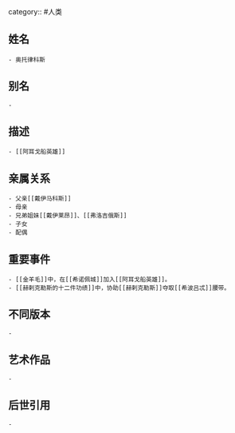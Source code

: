 category:: #人类
## 姓名
	- 奥托律科斯
## 别名
	-
## 描述
	- [[阿耳戈船英雄]]
## 亲属关系
	- 父亲[[戴伊马科斯]]
	- 母亲
	- 兄弟姐妹[[戴伊莱昂]]、[[弗洛吉俄斯]]
	- 子女
	- 配偶
## 重要事件
	- [[金羊毛]]中，在[[希诺佩城]]加入[[阿耳戈船英雄]]。
	- [[赫剌克勒斯的十二件功绩]]中，协助[[赫剌克勒斯]]夺取[[希波吕忒]]腰带。
## 不同版本
	-
## 艺术作品
	-
## 后世引用
	-
